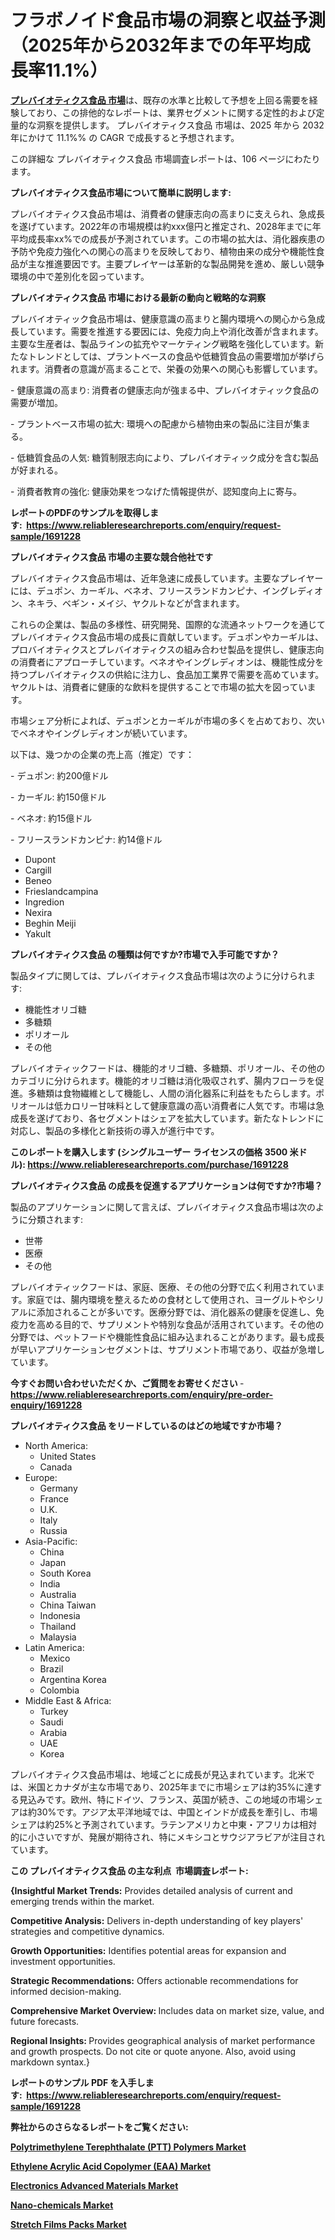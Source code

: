 <p><h1>フラボノイド食品市場の洞察と収益予測（2025年から2032年までの年平均成長率11.1%）</h1></p><p data-sourcepos="1:1-1:157"><strong><a href="https://www.reliableresearchreports.com/prebiotic-food-r1691228?utm_campaign=107&utm_medium=36&utm_source=Github&utm_content=ia&utm_term=27032025&utm_id=prebiotic-food">プレバイオティクス食品 市場</a></strong>は、既存の水準と比較して予想を上回る需要を経験しており、この排他的なレポートは、業界セグメントに関する定性的および定量的な洞察を提供します。 プレバイオティクス食品 市場は、2025 年から 2032 年にかけて 11.1%% の CAGR で成長すると予想されます。</p>
<p data-sourcepos="3:1-3:50">この詳細な プレバイオティクス食品 市場調査レポートは、106 ページにわたります。</p>
<p><strong>プレバイオティクス食品市場について簡単に説明します:</strong></p>
<p><p>プレバイオティクス食品市場は、消費者の健康志向の高まりに支えられ、急成長を遂げています。2022年の市場規模は約xxx億円と推定され、2028年までに年平均成長率xx%での成長が予測されています。この市場の拡大は、消化器疾患の予防や免疫力強化への関心の高まりを反映しており、植物由来の成分や機能性食品が主な推進要因です。主要プレイヤーは革新的な製品開発を進め、厳しい競争環境の中で差別化を図っています。</p></p>
<p><strong>プレバイオティクス食品 市場における最新の動向と戦略的な洞察</strong></p>
<p><p>プレバイオティック食品市場は、健康意識の高まりと腸内環境への関心から急成長しています。需要を推進する要因には、免疫力向上や消化改善が含まれます。主要な生産者は、製品ラインの拡充やマーケティング戦略を強化しています。新たなトレンドとしては、プラントベースの食品や低糖質食品の需要増加が挙げられます。消費者の意識が高まることで、栄養の効果への関心も影響しています。</p><p>- 健康意識の高まり: 消費者の健康志向が強まる中、プレバイオティック食品の需要が増加。</p><p>- プラントベース市場の拡大: 環境への配慮から植物由来の製品に注目が集まる。</p><p>- 低糖質食品の人気: 糖質制限志向により、プレバイオティック成分を含む製品が好まれる。</p><p>- 消費者教育の強化: 健康効果をつなげた情報提供が、認知度向上に寄与。</p></p>
<p><strong>レポートのPDFのサンプルを取得します</strong><strong>:&nbsp;&nbsp;<a href="https://www.reliableresearchreports.com/enquiry/request-sample/1691228?utm_campaign=107&utm_medium=36&utm_source=Github&utm_content=ia&utm_term=27032025&utm_id=prebiotic-food">https://www.reliableresearchreports.com/enquiry/request-sample/1691228</a></strong></p>
<p><strong>プレバイオティクス食品 市場の主要な競合他社です</strong></p>
<p><p>プレバイオティクス食品市場は、近年急速に成長しています。主要なプレイヤーには、デュポン、カーギル、ベネオ、フリースランドカンピナ、イングレディオン、ネキラ、ベギン・メイジ、ヤクルトなどが含まれます。</p><p>これらの企業は、製品の多様性、研究開発、国際的な流通ネットワークを通じてプレバイオティクス食品市場の成長に貢献しています。デュポンやカーギルは、プロバイオティクスとプレバイオティクスの組み合わせ製品を提供し、健康志向の消費者にアプローチしています。ベネオやイングレディオンは、機能性成分を持つプレバイオティクスの供給に注力し、食品加工業界で需要を高めています。ヤクルトは、消費者に健康的な飲料を提供することで市場の拡大を図っています。</p><p>市場シェア分析によれば、デュポンとカーギルが市場の多くを占めており、次いでベネオやイングレディオンが続いています。</p><p>以下は、幾つかの企業の売上高（推定）です：</p><p>- デュポン: 約200億ドル</p><p>- カーギル: 約150億ドル</p><p>- ベネオ: 約15億ドル</p><p>- フリースランドカンピナ: 約14億ドル</p></p>
<p><ul><li>Dupont</li><li>Cargill</li><li>Beneo</li><li>Frieslandcampina</li><li>Ingredion</li><li>Nexira</li><li>Beghin Meiji</li><li>Yakult</li></ul></p>
<p><strong>プレバイオティクス食品 の種類は何ですか?市場で入手可能ですか？</strong></p>
<p>製品タイプに関しては、プレバイオティクス食品市場は次のように分けられます:</p>
<p><ul><li>機能性オリゴ糖</li><li>多糖類</li><li>ポリオール</li><li>その他</li></ul></p>
<p><p>プレバイオティックフードは、機能的オリゴ糖、多糖類、ポリオール、その他のカテゴリに分けられます。機能的オリゴ糖は消化吸収されず、腸内フローラを促進。多糖類は食物繊維として機能し、人間の消化器系に利益をもたらします。ポリオールは低カロリー甘味料として健康意識の高い消費者に人気です。市場は急成長を遂げており、各セグメントはシェアを拡大しています。新たなトレンドに対応し、製品の多様化と新技術の導入が進行中です。</p></p>
<p><strong>このレポートを購入します (シングルユーザー ライセンスの価格 3500 米ドル):&nbsp;<a href="https://www.reliableresearchreports.com/purchase/1691228?utm_campaign=107&utm_medium=36&utm_source=Github&utm_content=ia&utm_term=27032025&utm_id=prebiotic-food">https://www.reliableresearchreports.com/purchase/1691228</a></strong></p>
<p><strong>プレバイオティクス食品 の成長を促進するアプリケーションは何ですか?市場？</strong></p>
<p>製品のアプリケーションに関して言えば、プレバイオティクス食品市場は次のように分類されます:</p>
<p><ul><li>世帯</li><li>医療</li><li>その他</li></ul></p>
<p><p>プレバイオティックフードは、家庭、医療、その他の分野で広く利用されています。家庭では、腸内環境を整えるための食材として使用され、ヨーグルトやシリアルに添加されることが多いです。医療分野では、消化器系の健康を促進し、免疫力を高める目的で、サプリメントや特別な食品が活用されています。その他の分野では、ペットフードや機能性食品に組み込まれることがあります。最も成長が早いアプリケーションセグメントは、サプリメント市場であり、収益が急増しています。</p></p>
<p><strong>今すぐお問い合わせいただくか、ご質問をお寄せください</strong><strong>&nbsp;</strong>-<strong><a href="https://www.reliableresearchreports.com/enquiry/pre-order-enquiry/1691228?utm_campaign=107&utm_medium=36&utm_source=Github&utm_content=ia&utm_term=27032025&utm_id=prebiotic-food">https://www.reliableresearchreports.com/enquiry/pre-order-enquiry/1691228</a></strong></p>
<p><strong>プレバイオティクス食品 をリードしているのはどの地域ですか市場？</strong></p>
<p><ul>
    <li>
        North America:
        <ul>
            <li>United States</li>
            <li>Canada</li>
        </ul>
    </li>
    <li>
        Europe:
        <ul>
            <li>Germany</li>
            <li>France</li>
            <li>U.K.</li>
            <li>Italy</li>
            <li>Russia</li>
        </ul>
    </li>
    <li>
        Asia-Pacific:
        <ul>
            <li>China</li>
            <li>Japan</li>
            <li>South Korea</li>
            <li>India</li>
            <li>Australia</li>
            <li>China Taiwan</li>
            <li>Indonesia</li>
            <li>Thailand</li>
            <li>Malaysia</li>
        </ul>
    </li>
    <li>
        Latin America:
        <ul>
            <li>Mexico</li>
            <li>Brazil</li>
            <li>Argentina Korea</li>
            <li>Colombia</li>
        </ul>
    </li>
    <li>
        Middle East & Africa:
        <ul>
            <li>Turkey</li>
            <li>Saudi</li>
            <li>Arabia</li>
            <li>UAE</li>
            <li>Korea</li>
        </ul>
    </li>
    </ul></p>
<p><p>プレバイオティクス食品市場は、地域ごとに成長が見込まれています。北米では、米国とカナダが主な市場であり、2025年までに市場シェアは約35%に達する見込みです。欧州、特にドイツ、フランス、英国が続き、この地域の市場シェアは約30%です。アジア太平洋地域では、中国とインドが成長を牽引し、市場シェアは約25%と予測されています。ラテンアメリカと中東・アフリカは相対的に小さいですが、発展が期待され、特にメキシコとサウジアラビアが注目されています。</p></p>
<p><strong>この プレバイオティクス食品 の主な利点&nbsp; 市場調査レポート:</strong></p>
<p><strong>{Insightful Market Trends:</strong> Provides detailed analysis of current and emerging trends within the market.</p>
<p><strong>Competitive Analysis:</strong> Delivers in-depth understanding of key players' strategies and competitive dynamics.</p>
<p><strong>Growth Opportunities:</strong> Identifies potential areas for expansion and investment opportunities.</p>
<p><strong>Strategic Recommendations:</strong> Offers actionable recommendations for informed decision-making.</p>
<p><strong>Comprehensive Market Overview: </strong>Includes data on market size, value, and future forecasts.</p>
<p><strong>Regional Insights: </strong>Provides geographical analysis of market performance and growth prospects. Do not cite or quote anyone. Also, avoid using markdown syntax.}</p>
<p><strong>レポートのサンプル PDF を入手します:&nbsp;</strong><strong>&nbsp;<a href="https://www.reliableresearchreports.com/enquiry/request-sample/1691228?utm_campaign=107&utm_medium=36&utm_source=Github&utm_content=ia&utm_term=27032025&utm_id=prebiotic-food">https://www.reliableresearchreports.com/enquiry/request-sample/1691228</a></strong></p>
<p></p>
<p></p>
<p></p>
<p></p>
<p><strong>弊社からのさらなるレポートをご覧ください:</strong></p>
<p><strong><p><a href="https://github.com/latzerelfigo48/Market-Research-Report-List-1/blob/main/polytrimethylene-terephthalate-ptt-polymers-market.md?utm_campaign=107&utm_medium=36&utm_source=Github&utm_content=ia&utm_term=27032025&utm_id=prebiotic-food">Polytrimethylene Terephthalate (PTT) Polymers Market</a></p><p><a href="https://github.com/decockogbaro25/Market-Research-Report-List-1/blob/main/ethylene-acrylic-acid-copolymer-eaa-market.md?utm_campaign=107&utm_medium=36&utm_source=Github&utm_content=ia&utm_term=27032025&utm_id=prebiotic-food">Ethylene Acrylic Acid Copolymer (EAA) Market</a></p><p><a href="https://github.com/ghaligopezf5/Market-Research-Report-List-1/blob/main/electronics-advanced-materials-market.md?utm_campaign=107&utm_medium=36&utm_source=Github&utm_content=ia&utm_term=27032025&utm_id=prebiotic-food">Electronics Advanced Materials Market</a></p><p><a href="https://github.com/drielvinki/Market-Research-Report-List-1/blob/main/nano-chemicals-market.md?utm_campaign=107&utm_medium=36&utm_source=Github&utm_content=ia&utm_term=27032025&utm_id=prebiotic-food">Nano-chemicals Market</a></p><p><a href="https://github.com/panciujoslin3/Market-Research-Report-List-1/blob/main/stretch-films-packs-market.md?utm_campaign=107&utm_medium=36&utm_source=Github&utm_content=ia&utm_term=27032025&utm_id=prebiotic-food">Stretch Films Packs Market</a></p></strong></p>